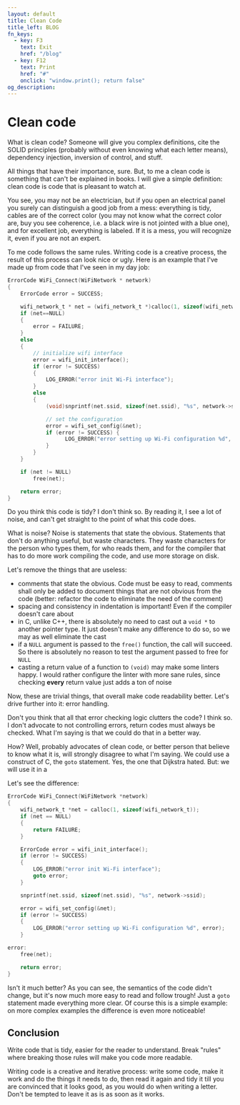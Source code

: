 ```yaml
---
layout: default
title: Clean Code
title_left: BLOG
fn_keys:
  - key: F3
    text: Exit
    href: "/blog"
  - key: F12
    text: Print
    href: "#"
    onclick: "window.print(); return false"
og_description:
---
```


# Clean code

What is clean code? Someone will give you complex definitions, cite the SOLID principles (probably without even knowing what each letter means), dependency injection, inversion of control, and stuff.

All things that have their importance, sure. But, to me a clean code is something that can't be explained in books. I will give a simple definition: clean code is code that is pleasant to watch at.

You see, you may not be an electrician, but if you open an electrical panel you surely can distinguish a good job from a mess: everything is tidy, cables are of the correct color (you may not know what the correct color are, buy you see coherence, i.e. a black wire is not jointed with a blue one), and for excellent job, everything is labeled. If it is a mess, you will recognize it, even if you are not an expert.

To me code follows the same rules. Writing code is a creative process, the result of this process can look nice or ugly. Here is an example that I've made up from code that I've seen in my day job:

```c
ErrorCode WiFi_Connect(WiFiNetwork * network)
{
    ErrorCode error = SUCCESS;

    wifi_network_t * net = (wifi_network_t *)calloc(1, sizeof(wifi_network_t));
    if (net==NULL)
    {
        error = FAILURE;
    }
    else
    {
        // initialize wifi interface
        error = wifi_init_interface();
        if (error != SUCCESS)
        {
            LOG_ERROR("error init Wi-Fi interface");
        }
        else
        {
            (void)snprintf(net.ssid, sizeof(net.ssid), "%s", network->ssid);

            // set the configuration
            error = wifi_set_config(&net);
            if (error != SUCCESS) {
                  LOG_ERROR("error setting up Wi-Fi configuration %d", error);
            }
        }
    }

    if (net != NULL)
        free(net);

    return error;
}
```

Do you think this code is tidy? I don't think so. By reading it, I see a lot of noise, and can't
get straight to the point of what this code does.

What is noise? Noise is statements that state the obvious. Statements that don't do anything useful,
but waste characters. They waste characters for the person who types them, for who reads them, and
for the compiler that has to do more work compiling the code, and use more storage on disk.

Let's remove the things that are useless:

- comments that state the obvious. Code must be easy to read, comments shall only be added to document things that are not obvious from the code (better: refactor the code to eliminate the need of the comment)
- spacing and consistency in indentation is important! Even if the compiler doesn't care about
- in C, unlike C++, there is absolutely no need to cast out a `void *` to another pointer type. It just doesn't make any difference to do so, so we may as well eliminate the cast
- if a `NULL` argument is passed to the `free()` function, the call will succeed. So there is absolutely no reason to test the argument passed to free for `NULL`
- casting a return value of a function to `(void)` may make some linters happy. I would rather configure the linter with more sane rules, since checking **every** return value just adds a ton of noise

Now, these are trivial things, that overall make code readability better. Let's drive further into it: error handling.

Don't you think that all that error checking logic clutters the code? I think so. I don't advocate to not controlling errors, return codes must always be checked. What I'm saying is that we could do that in a better way.

How? Well, probably advocates of clean code, or better person that believe to know what it is, will strongly disagree to what I'm saying. We could use a construct of C, the `goto` statement. Yes, the one that Dijkstra hated. But: we will use it in a

Let's see the difference:

```c
ErrorCode WiFi_Connect(WiFiNetwork *network)
{
    wifi_network_t *net = calloc(1, sizeof(wifi_network_t));
    if (net == NULL)
    {
        return FAILURE;
    }

    ErrorCode error = wifi_init_interface();
    if (error != SUCCESS)
    {
        LOG_ERROR("error init Wi-Fi interface");
        goto error;
    }

    snprintf(net.ssid, sizeof(net.ssid), "%s", network->ssid);

    error = wifi_set_config(&net);
    if (error != SUCCESS)
    {
        LOG_ERROR("error setting up Wi-Fi configuration %d", error);
    }

error:
    free(net);

    return error;
}
```

Isn't it much better? As you can see, the semantics of the code didn't change, but it's now much more easy to read and follow trough! Just a `goto` statement made everything more clear. Of course this is a simple example: on more complex examples the difference is even more noticeable!

## Conclusion

Write code that is tidy, easier for the reader to understand. Break "rules" where breaking those rules will make you code more readable.

Writing code is a creative and iterative process: write some code, make it work and do the things it needs to do, then read it again and tidy it till you are convinced that it looks good, as you would do when writing a letter. Don't be tempted to leave it as is as soon as it works.
